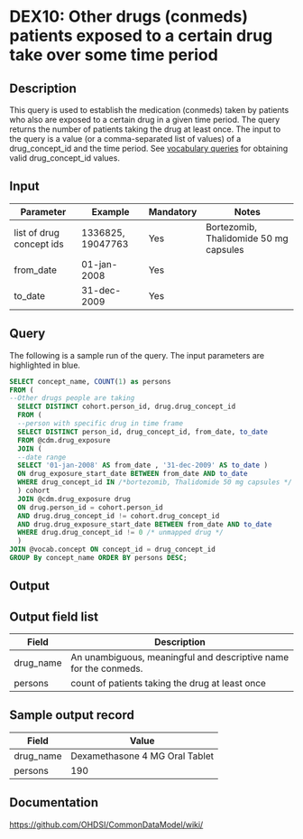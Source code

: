 <!---
Group:drug exposure
Name:DEX10 Other drugs (conmeds) patients exposed to a certain drug take over some time period
Author:Patrick Ryan
CDM Version: 5.0
-->

# DEX10: Other drugs (conmeds) patients exposed to a certain drug take over some time period

## Description
This query is used to establish the medication (conmeds) taken by patients who also are exposed to a certain drug in a given time period. The query returns the number of patients taking the drug at least once. The input to the query is a value (or a comma-separated list of values) of a drug_concept_id and the time period. See  [vocabulary queries](http://vocabqueries.omop.org/drug-queries) for obtaining valid drug_concept_id values.
## Input

|  Parameter |  Example |  Mandatory |  Notes |
| --- | --- | --- | --- |
| list of drug concept ids | 1336825, 19047763 | Yes | Bortezomib, Thalidomide 50 mg capsules |
| from_date | 01-jan-2008 | Yes |   |
| to_date | 31-dec-2009 | Yes |   |

## Query
The following is a sample run of the query. The input parameters are highlighted in  blue.

```sql
SELECT concept_name, COUNT(1) as persons
FROM (
--Other drugs people are taking
  SELECT DISTINCT cohort.person_id, drug.drug_concept_id
  FROM (
  --person with specific drug in time frame
  SELECT DISTINCT person_id, drug_concept_id, from_date, to_date
  FROM @cdm.drug_exposure
  JOIN (
  --date range
  SELECT '01-jan-2008' AS from_date , '31-dec-2009' AS to_date )
  ON drug_exposure_start_date BETWEEN from_date AND to_date
  WHERE drug_concept_id IN /*bortezomib, Thalidomide 50 mg capsules */  (1336825, 19047763)
  ) cohort
  JOIN @cdm.drug_exposure drug
  ON drug.person_id = cohort.person_id
  AND drug.drug_concept_id != cohort.drug_concept_id
  AND drug.drug_exposure_start_date BETWEEN from_date AND to_date
  WHERE drug.drug_concept_id != 0 /* unmapped drug */
  )
JOIN @vocab.concept ON concept_id = drug_concept_id
GROUP By concept_name ORDER BY persons DESC;
```

## Output

## Output field list

|  Field |  Description |
| --- | --- |
| drug_name | An unambiguous, meaningful and descriptive name for the conmeds. |
| persons | count of patients taking the drug at least once |


## Sample output record

| Field |  Value |
| --- | --- |
| drug_name | Dexamethasone 4 MG Oral Tablet |
| persons | 190 |

## Documentation
https://github.com/OHDSI/CommonDataModel/wiki/
